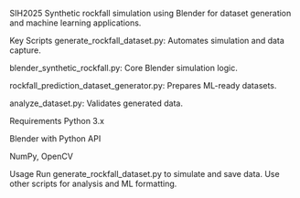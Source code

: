 SIH2025
Synthetic rockfall simulation using Blender for dataset generation and machine learning applications.

Key Scripts
generate_rockfall_dataset.py: Automates simulation and data capture.

blender_synthetic_rockfall.py: Core Blender simulation logic.

rockfall_prediction_dataset_generator.py: Prepares ML-ready datasets.

analyze_dataset.py: Validates generated data.

Requirements
Python 3.x

Blender with Python API

NumPy, OpenCV

Usage
Run generate_rockfall_dataset.py to simulate and save data. Use other scripts for analysis and ML formatting.
